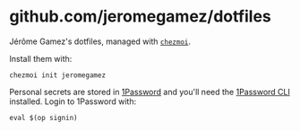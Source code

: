 # github.com/jeromegamez/dotfiles

Jérôme Gamez's dotfiles, managed with [`chezmoi`](https://github.com/twpayne/chezmoi).

Install them with:

    chezmoi init jeromegamez

Personal secrets are stored in [1Password](https://1password.com) and you'll
need the [1Password CLI](https://developer.1password.com/docs/cli/) installed.
Login to 1Password with:

    eval $(op signin)
